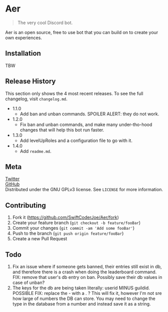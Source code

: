 # Aer
> The very cool Discord bot.

Aer is an open source, free to use bot that you can build on to create your own experiences.

## Installation
TBW

## Release History
This section only shows the 4 most recent releases. To see the full changelog, visit ``changelog.md``.

* 1.1.0
    * Add ban and unban commands. SPOILER ALERT: they do not work.
* 1.2.0
    * Fix ban and unban commands, and make many under-tho-hood changes that will help this bot run faster.
* 1.3.0
    * Add levelUpRoles and a configuration file to go with it.
* 1.4.0
    * Add ``readme.md``.

## Meta

[Twitter](https://twitter.com/SwiftCoderJoe)  
[GitHub](https://github.com/SwiftCoderJoe)  
Distributed under the GNU GPLv3 license. See ``LICENSE`` for more information.

## Contributing

1. Fork it (<https://github.com/SwiftCoderJoe/Aer/fork>)
2. Create your feature branch (`git checkout -b feature/fooBar`)
3. Commit your changes (`git commit -am 'Add some fooBar'`)
4. Push to the branch (`git push origin feature/fooBar`)
5. Create a new Pull Request

## Todo

1. Fix an issue where if someone gets banned, their entries still exist in db, and therefore there is a crash when doing the leaderboard command. FIX: remove that user's db entry on ban. Possibly save their db values in case of unban?
2. The keys for the db are being taken literally: userid MINUS guildid. POSSIBLE FIX: replace the - with a . ? This will fix it, however I'm not sre how large of numbers the DB can store. You may need to change the type in the database from a number and instead save it as a string.